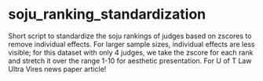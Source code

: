 # soju_ranking_standardization
 Short script to standardize the soju rankings of judges based on zscores to remove individual effects. For larger sample sizes, individual effects are less visible; for this dataset with only 4 judges, we take the zscore for each rank and stretch it over the range 1-10 for aesthetic presentation. For U of T Law Ultra Vires news paper article!
